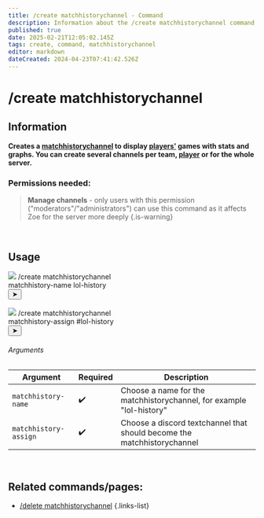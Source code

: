 ```yaml
---
title: /create matchhistorychannel - Command
description: Information about the /create matchhistorychannel command
published: true
date: 2025-02-21T12:05:02.145Z
tags: create, command, matchhistorychannel
editor: markdown
dateCreated: 2024-04-23T07:41:42.526Z
---
```


# /create matchhistorychannel
## Information
**Creates a [matchhistorychannel](/en/features/matchhistorychannel) to display [players'](/en/terms/player) games with stats and graphs. You can create several channels per team, [player](/en/terms/player) or for the whole server.**
<br>

### Permissions needed:
>**Manage channels** - only users with this permission ("moderators"/"administrators") can use this command as it affects Zoe for the server more deeply {.is-warning}

<br>

## Usage
<div class="discord-preview">
    <div class="dcp-chatbar">
        <img src="/zoe_logo.png" class="dcp-avatar">
        <span class="dcp-command">/create matchhistorychannel</span>
        <div class="dcp-args">
            <div class="dcp-arg">
                <span class="dcp-arg-label">matchhistory-name</span>
                <span class="dcp-arg-value">lol-history</span>
            </div>
        </div>
        <button class="dcp-send-btn">&#10148;</button> 
    </div>
  <br>
      <div class="dcp-chatbar">
        <img src="/zoe_logo.png" class="dcp-avatar">
        <span class="dcp-command">/create matchhistorychannel</span>
        <div class="dcp-args">
            <div class="dcp-arg">
                <span class="dcp-arg-label">matchhistory-assign</span>
                <span class="dcp-arg-value">
                <span class="dcp-mention">#lol-history</span>&nbsp;
              </span>
            </div>
        </div>
        <button class="dcp-send-btn">&#10148;</button> 
    </div>
</div>

###### Arguments
| Argument | Required | Description |
|----------|----------|-------------|
| `matchhistory-name` | :heavy_check_mark: | Choose a name for the matchhistorychannel, for example "lol-history" |
| `matchhistory-assign` | :heavy_check_mark: | Choose a discord textchannel that should become the matchhistorychannel |
<br>
 
## Related commands/pages:
-   [/delete matchhistorychannel](/en/commands/matchhistorychannel/delete)
{.links-list}